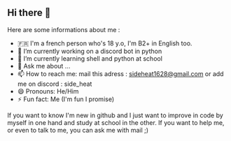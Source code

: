 ## Hi there 👋
Here are some informations about me :

- 🇫🇷 I'm a french person who's 18 y.o, I'm B2+ in English too.
- 🔭 I’m currently working on a discord bot in python
- 🌱 I’m currently learning shell and python at school
- 💬 Ask me about ...
- 📫 How to reach me: mail this adress : sideheat1628@gmail.com or add me on discord : side_heat
- 😄 Pronouns: He/Him
- ⚡ Fun fact: Me (I'm fun I promise)

If you want to know I'm new in github and I just want to improve in code by myself in one hand and study at school in the other.
If you want to help me, or even to talk to me, you can ask me with mail ;)
